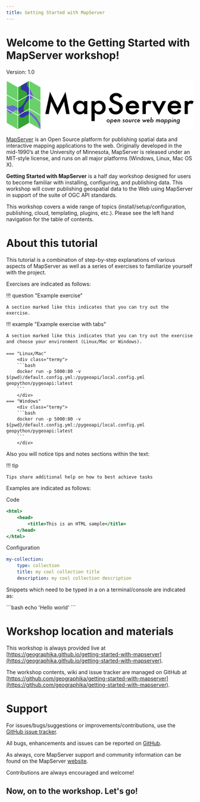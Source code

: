 ```yaml
---
title: Getting Started with MapServer
---
```


# Welcome to the Getting Started with MapServer workshop!

Version: 1.0

![mapserver logo](assets/images/mapserver-banner-large.png)

[MapServer](https://mapserver.org/) is an Open Source platform for publishing spatial data and interactive mapping applications to the web. 
Originally developed in the mid-1990’s at the University of Minnesota, MapServer is released under an MIT-style license, and runs on all 
major platforms (Windows, Linux, Mac OS X). 

**Getting Started with MapServer** is a half day workshop designed for users to become familiar with installing, configuring, 
and publishing data. This workshop will cover publishing geospatial data to the Web using MapServer in support of the suite of OGC API standards.

This workshop covers a wide range of topics (install/setup/configuration, publishing, cloud, templating, plugins, etc.). 
Please see the left hand navigation for the table of contents.

# About this tutorial

This tutorial is a combination of step-by-step explanations of various aspects of MapServer as well as a series of exercises to 
familiarize yourself with the project.

Exercises are indicated as follows:

!!! question "Example exercise"

    A section marked like this indicates that you can try out the exercise.

!!! example "Example exercise with tabs"

    A section marked like this indicates that you can try out the exercise and choose your environment (Linux/Mac or Windows).

    === "Linux/Mac"
        <div class="termy">
        ```bash
        docker run -p 5000:80 -v $(pwd)/default.config.yml:/pygeoapi/local.config.yml geopython/pygeoapi:latest
        ```
        </div>
    === "Windows"
        <div class="termy">
        ```bash
        docker run -p 5000:80 -v ${pwd}/default.config.yml:/pygeoapi/local.config.yml geopython/pygeoapi:latest
        ```
        </div>

Also you will notice tips and notes sections within the text:

!!! tip

    Tips share additional help on how to best achieve tasks

Examples are indicated as follows:

Code
``` {.html linenums="1"}
<html>
    <head>
        <title>This is an HTML sample</title>
    </head>
</html>
```

Configuration
``` {.yaml linenums="1"}
my-collection:
    type: collection
    title: my cool collection title
    description: my cool collection description
```

Snippets which need to be typed in a on a terminal/console are indicated as:

<div class="termy">
```bash
echo 'Hello world'
```
</div>

# Workshop location and materials

This workshop is always provided live at [https://geographika.github.io/getting-started-with-mapserver](https://geographika.github.io/getting-started-with-mapserver).

The workshop contents, wiki and issue tracker are managed on GitHub at [https://github.com/geographika/getting-started-with-mapserver](https://github.com/geographika/getting-started-with-mapserver).

# Support

For issues/bugs/suggestions or improvements/contributions, use the [GitHub issue tracker](https://github.com/geographika/getting-started-with-mapserver/issues).

All bugs, enhancements and issues can be reported on [GitHub](https://github.com/geographika/getting-started-with-mapserver/issues).

As always, core MapServer support and community information can be found on the MapServer [website](https://mapserver.org/community/index.html).

Contributions are always encouraged and welcome!


## Now, on to the workshop.  Let's go!
